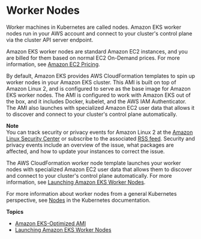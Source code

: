 # Worker Nodes<a name="worker"></a>

Worker machines in Kubernetes are called nodes\. Amazon EKS worker nodes run in your AWS account and connect to your cluster's control plane via the cluster API server endpoint\.

Amazon EKS worker nodes are standard Amazon EC2 instances, and you are billed for them based on normal EC2 On\-Demand prices\. For more information, see [Amazon EC2 Pricing](https://aws.amazon.com/ec2/pricing/on-demand/)\.

By default, Amazon EKS provides AWS CloudFormation templates to spin up worker nodes in your Amazon EKS cluster\. This AMI is built on top of Amazon Linux 2, and is configured to serve as the base image for Amazon EKS worker nodes\. The AMI is configured to work with Amazon EKS out of the box, and it includes Docker, kubelet, and the AWS IAM Authenticator\. The AMI also launches with specialized Amazon EC2 user data that allows it to discover and connect to your cluster's control plane automatically\.

**Note**  
You can track security or privacy events for Amazon Linux 2 at the [Amazon Linux Security Center](https://alas.aws.amazon.com/alas2.html) or subscribe to the associated [RSS feed](https://alas.aws.amazon.com/AL2/alas.rss)\. Security and privacy events include an overview of the issue, what packages are affected, and how to update your instances to correct the issue\.

The AWS CloudFormation worker node template launches your worker nodes with specialized Amazon EC2 user data that allows them to discover and connect to your cluster's control plane automatically\. For more information, see [Launching Amazon EKS Worker Nodes](launch-workers.md)\.

For more information about worker nodes from a general Kubernetes perspective, see [Nodes](https://kubernetes.io/docs/concepts/architecture/nodes/) in the Kubernetes documentation\.

**Topics**
+ [Amazon EKS\-Optimized AMI](eks-optimized-ami.md)
+ [Launching Amazon EKS Worker Nodes](launch-workers.md)